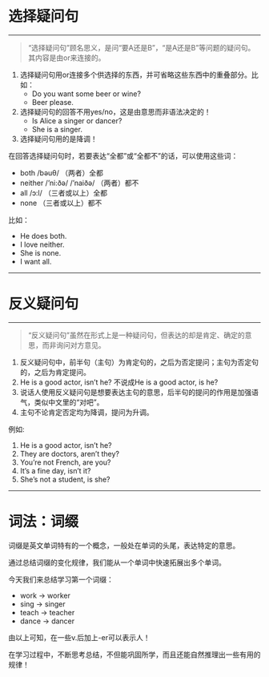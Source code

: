 # 选择疑问句

---

> “选择疑问句”顾名思义，是问“要A还是B”，“是A还是B”等问题的疑问句。 
其内容是由or来连接的。

1. 选择疑问句用or连接多个供选择的东西，并可省略这些东西中的重叠部分。比如： 
	- Do you want some beer or wine? 
	- Beer please.
2. 选择疑问句的回答不用yes/no，这是由意思而非语法决定的！ 
	- Is Alice a singer or dancer? 
	- She is a singer.
3. 选择疑问句用的是降调！



在回答选择疑问句时，若要表达“全都”或“全都不”的话，可以使用这些词：
- both /bəuθ/ （两者）全都 
- neither /’ni:ðə/ /’naiðə/ （两者）都不 
- all /ɔ:l/ （三者或以上）全都 
- none （三者或以上）都不

比如：
- He does both. 
- I love neither. 
- She is none. 
- I want all.

---

# 反义疑问句

---
> “反义疑问句”虽然在形式上是一种疑问句，但表达的却是肯定、确定的意思，而非询问对方意见。

1. 反义疑问句中，前半句（主句）为肯定句的，之后为否定提问；主句为否定句的，之后为肯定提问。 
2. He is a good actor, isn’t he? 不说成He is a good actor, is he? 
3. 说话人使用反义疑问句是想要表达主句的意思，后半句的提问的作用是加强语气，类似中文里的“对吧”。 
4. 主句不论肯定否定均为降调，提问为升调。

例如:

1. He is a good actor, isn’t he? 
2. They are doctors, aren’t they? 
3. You’re not French, are you? 
4. It’s a fine day, isn’t it? 
5. She’s not a student, is she?

---

# 词法：词缀
词缀是英文单词特有的一个概念，一般处在单词的头尾，表达特定的意思。 

通过总结词缀的变化规律，我们能从一个单词中快速拓展出多个单词。 

今天我们来总结学习第一个词缀：

- work → worker 
- sing → singer 
- teach → teacher 
- dance → dancer

由以上可知，在一些v.后加上-er可以表示人！ 

在学习过程中，不断思考总结，不但能巩固所学，而且还能自然推理出一些有用的规律！
